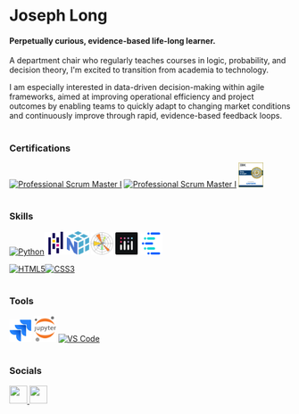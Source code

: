 <h1>Joseph Long</h1>
<h4>Perpetually curious, evidence-based life-long learner.</h4>

<p>A department chair who regularly teaches courses in logic, probability, and decision theory, I'm excited to transition from academia to technology.</p>
<p>I am especially interested in data-driven decision-making within agile frameworks, aimed at improving operational efficiency and project outcomes by enabling teams to quickly adapt to changing market conditions and continuously improve through rapid, evidence-based feedback loops.</p>

<h1></h1>
<h3>Certifications</h3>
<p align="left">
<a href="https://github.com/jos-long/certificates_and_badges/blob/main/Certification%2C%20PSM-1.pdf"><img src="https://github.com/jos-long/certificates_and_badges/blob/main/Badge,%20PSM-1.png?raw=true" width="44" alt="Professional Scrum Master I" /></a> <a href="https://github.com/jos-long/certificates_and_badges/blob/main/Certification%2C%20PSPO-1.pdf"><img src="https://github.com/jos-long/certificates_and_badges/blob/main/Badge,%20PSPO-1.png?raw=true" width="44" alt="Professional Scrum Master I" /></a> <a href="https://github.com/jos-long/certificates_and_badges/blob/main/Certificate%2C%20Coursera%2C%20IBM%20Data%20analytist.pdf"><img src="https://github.com/jos-long/images/blob/main/ibm-data-analyst-professional-certificate.png" width="44" alt="IBM Data Analyst Professional Certificate" /></a></p>

<h1></h1>
<h3>Skills</h3>
<p align="left">
<a href="https://www.python.org/" target="_blank" rel="noreferrer"><img src="https://raw.githubusercontent.com/danielcranney/readme-generator/main/public/icons/skills/python-colored.svg" width="40" alt="Python" /></a><a href="https://pandas.pydata.org/" target="_blank" rel="noreferrer"><img src="https://github.com/jos-long/jos-long/blob/main/pandas_logo_02.png" width="40" alt="Pandas" /></a><a href="https://numpy.org/" target="_blank" rel="noreferrer"><img src="https://github.com/jos-long/jos-long/blob/main/numpy_logo_02.png" width="40" alt="NumPy" /></a> <a href="https://matplotlib.org/" target="_blank" rel="noreferrer"><img src="https://github.com/jos-long/jos-long/blob/main/matplotlib_logo_03.png" width="40" alt="matplotlib"></a> <a href="https://dash.plotly.com/" target="_blank" rel="noreferrer"><img src="https://github.com/jos-long/jos-long/blob/main/plotly_logo.png" width="40" alt="Plotly"></a> <a href="https://www.ibm.com/products/cognos-analytics?utm_content=SRCWW&p1=Search&p4=43700050328202003&p5=e&p9=58700005505951958&gclid=CjwKCAjwnK60BhA9EiwAmpHZwyTaM1SnsBF6b_DQlErrU1n2jkNvOO3UjWQes6CqwUSC4QEhpvTG9hoCNRAQAvD_BwE&gclsrc=aw.ds" target="_blank" rel="noreferrer"><img src="https://github.com/jos-long/images/blob/main/cognos_analytics.png" width="40" alt="Cognos Analytics" /></a> 

<a href="https://developer.mozilla.org/en-US/docs/Glossary/HTML5" target="_blank" rel="noreferrer"><img src="https://raw.githubusercontent.com/danielcranney/readme-generator/main/public/icons/skills/html5-colored.svg" width="40" alt="HTML5" /></a><a href="https://www.w3.org/TR/CSS/#css" target="_blank" rel="noreferrer"><img src="https://raw.githubusercontent.com/danielcranney/readme-generator/main/public/icons/skills/css3-colored.svg" width="40" alt="CSS3" /></a></p>

<h1></h1>
<h3>Tools</h3>
<p align="left">
<a href="https://www.atlassian.com/software/jira" target="_blank" rel="noreferrer"><img src="https://github.com/jos-long/jos-long/blob/main/jira_logo_02.jpg" width="40" alt="Jira" /></a> <a href="https://jupyter.org/" target="_blank" rel="noreferrer"><img src="https://github.com/jos-long/jos-long/blob/main/jupyter_logo.png" width="40" alt="Jupyter" /></a> <a href="https://code.visualstudio.com/" target="_blank" rel="noreferrer"><img src="https://raw.githubusercontent.com/danielcranney/readme-generator/main/public/icons/skills/visualstudiocode.svg" width="40" alt="VS Code" /></a>

<h1></h1>

<!-- 
* 🌍  I'm based in Rochester, NY
* ✉️  You can contact me at [jos.long@hotmail.com](mailto:jos.long@hotmail.com)
-->

<!-- PostgreSQL:
<a href="https://www.postgresql.org/" target="_blank" rel="noreferrer"><img src="https://raw.githubusercontent.com/danielcranney/readme-generator/main/public/icons/skills/postgresql-colored.svg" width="36" height="36" alt="PostgreSQL" /></a>-->

<!-- Flask:
<a href="https://flask.palletsprojects.com/en/2.0.x/" target="_blank" rel="noreferrer"><img src="https://raw.githubusercontent.com/danielcranney/readme-generator/main/public/icons/skills/flask-colored.svg" width="36" height="36" alt="Flask" /></a></p>-->





### Socials

<p align="left"> <a href="https://www.github.com/jos-long" target="_blank" rel="noreferrer"> <picture> <source media="(prefers-color-scheme: dark)" srcset="https://raw.githubusercontent.com/danielcranney/readme-generator/main/public/icons/socials/github-dark.svg" /> <source media="(prefers-color-scheme: light)" srcset="https://raw.githubusercontent.com/danielcranney/readme-generator/main/public/icons/socials/github.svg" /> <img src="https://raw.githubusercontent.com/danielcranney/readme-generator/main/public/icons/socials/github.svg" width="32" height="32" /> </picture> </a> <a href="https://www.linkedin.com/in/joslong" target="_blank" rel="noreferrer"> <picture> <source media="(prefers-color-scheme: dark)" srcset="https://raw.githubusercontent.com/danielcranney/readme-generator/main/public/icons/socials/linkedin-dark.svg" /> <source media="(prefers-color-scheme: light)" srcset="https://raw.githubusercontent.com/danielcranney/readme-generator/main/public/icons/socials/linkedin.svg" /> <img src="https://raw.githubusercontent.com/danielcranney/readme-generator/main/public/icons/socials/linkedin.svg" width="32" height="32" /> </picture> </a></p>
